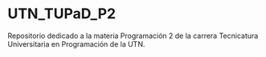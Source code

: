 # UTN_TUPaD_P2
Repositorio dedicado a la materia Programación 2 de la carrera Tecnicatura Universitaria en Programación de la UTN.
